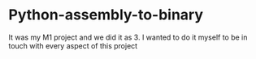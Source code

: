 # Python-assembly-to-binary
It was my M1 project and we did it as 3. I wanted to do it myself to be in touch with every aspect of this project
